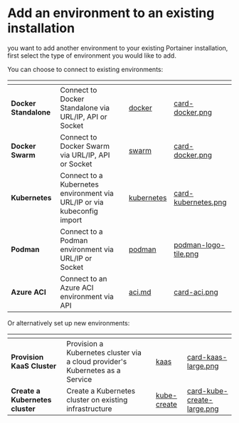 # Add an environment to an existing installation

&#x20;you want to add another environment to your existing Portainer installation, first select the type of environment you would like to add.&#x20;

You can choose to connect to existing environments:

<table data-view="cards"><thead><tr><th></th><th></th><th></th><th data-hidden data-card-target data-type="content-ref"></th><th data-hidden data-card-cover data-type="files"></th></tr></thead><tbody><tr><td><strong>Docker Standalone</strong></td><td>Connect to Docker Standalone via URL/IP, API or Socket</td><td></td><td><a href="../admin/environments/add/docker/">docker</a></td><td><a href="/assets/card-docker.png">card-docker.png</a></td></tr><tr><td><strong>Docker Swarm</strong></td><td>Connect to Docker Swarm via URL/IP, API or Socket</td><td></td><td><a href="../admin/environments/add/swarm/">swarm</a></td><td><a href="/assets/card-docker.png">card-docker.png</a></td></tr><tr><td><strong>Kubernetes</strong></td><td>Connect to a Kubernetes environment via URL/IP or via kubeconfig import</td><td></td><td><a href="../admin/environments/add/kubernetes/">kubernetes</a></td><td><a href="/assets/card-kubernetes.png">card-kubernetes.png</a></td></tr><tr><td><strong>Podman</strong></td><td>Connect to a Podman environment via URL/IP or Socket</td><td></td><td><a href="../admin/environments/add/podman/">podman</a></td><td><a href="/assets/podman-logo-tile.png">podman-logo-tile.png</a></td></tr><tr><td><strong>Azure ACI</strong></td><td>Connect to an Azure ACI environment via API</td><td></td><td><a href="../admin/environments/add/aci.md">aci.md</a></td><td><a href="/assets/card-aci.png">card-aci.png</a></td></tr></tbody></table>

Or alternatively set up new environments:

<table data-card-size="large" data-view="cards"><thead><tr><th></th><th></th><th></th><th data-hidden data-card-target data-type="content-ref"></th><th data-hidden data-card-cover data-type="files"></th></tr></thead><tbody><tr><td><strong>Provision KaaS Cluster</strong></td><td>Provision a Kubernetes cluster via a cloud provider's Kubernetes as a Service</td><td></td><td><a href="../admin/environments/add/kaas/">kaas</a></td><td><a href="/assets/card-kaas-large.png">card-kaas-large.png</a></td></tr><tr><td><strong>Create a Kubernetes cluster</strong></td><td>Create a Kubernetes cluster on existing infrastructure</td><td></td><td><a href="../admin/environments/add/kube-create/">kube-create</a></td><td><a href="/assets/card-kube-create-large.png">card-kube-create-large.png</a></td></tr></tbody></table>
